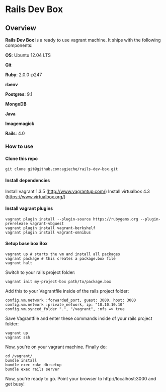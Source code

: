 # Rails Dev Box

## Overview

**Rails Dev Box** is a ready to use vagrant machine. It ships with the following components:

**OS**: Ubuntu 12.04 LTS

**Git**

**Ruby**: 2.0.0-p247

**rbenv**

**Postgres**: 9.1

**MongoDB**

**Java**

**Imagemagick**

**Rails**: 4.0


### How to use

#### Clone this repo

    git clone git@github.com:agieche/rails-dev-box.git

#### Install dependencies

Install vagrant 1.3.5 (http://www.vagrantup.com/)
Install virtualbox 4.3 (https://www.virtualbox.org/)

#### Install vagrant plugins

    vagrant plugin install --plugin-source https://rubygems.org --plugin-prerelease vagrant-vbguest
    vagrant plugin install vagrant-berkshelf
    vagrant plugin install vagrant-omnibus

#### Setup base box Box

    vagrant up # starts the vm and install all packages
    vagrant package # this creates a package.box file
    vagrant halt

Switch to your rails project folder:

    vagrant init my-project-box path/to/package.box

Add this to your Vagrantfile inside of the rails project folder:

    config.vm.network :forwarded_port, guest: 3000, host: 3000
    config.vm.network :private_network, ip: "10.10.10.10"
    config.vm.synced_folder ".", "/vagrant", :nfs => true

Save Vagrantfile and enter these commands inside of your rails project folder:

    vagrant up
    vagrant ssh

Now, you're on your vagrant machine. Finally do:

    cd /vagrant/
    bundle install
    bundle exec rake db:setup
    bundle exec rails server

Now, you're ready to go. Point your browser to http://localhost:3000 and get busy!



